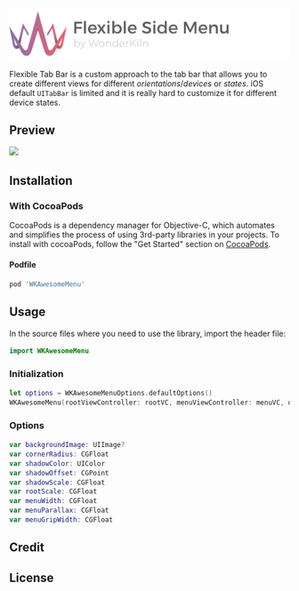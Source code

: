 ![Flexible Side Menu Header](.repo/flexible-side-menu-header.png)

Flexible Tab Bar is a custom approach to the tab bar that allows you to create different views for different *orientations*/*devices* or *states*. iOS default `UITabBar` is limited and it is really hard to customize it for different device states.

## Preview

<img src="https://raw.githubusercontent.com/wonderkiln/WKAwesomeMenu/master/Demo/demo.gif" width="300"/>

## Installation

### With CocoaPods

CocoaPods is a dependency manager for Objective-C, which automates and simplifies the process of using 3rd-party libraries in your projects. To install with cocoaPods, follow the "Get Started" section on [CocoaPods](https://cocoapods.org/).

#### Podfile
```ruby
pod 'WKAwesomeMenu'
```

## Usage

In the source files where you need to use the library, import the header file:

```swift
import WKAwesomeMenu
```

### Initialization

```swift
let options = WKAwesomeMenuOptions.defaultOptions()
WKAwesomeMenu(rootViewController: rootVC, menuViewController: menuVC, options: options)
```

### Options

```swift
var backgroundImage: UIImage?
var cornerRadius: CGFloat
var shadowColor: UIColor
var shadowOffset: CGPoint
var shadowScale: CGFloat
var rootScale: CGFloat
var menuWidth: CGFloat
var menuParallax: CGFloat
var menuGripWidth: CGFloat
```

## Credit

## License
